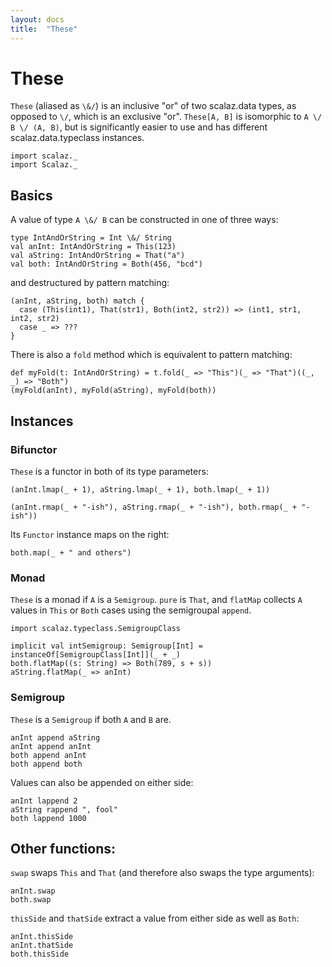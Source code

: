 ```yaml
---
layout: docs
title:  "These"
---
```


# These

`These` (aliased as `\&/`) is an inclusive "or" of two scalaz.data types, as opposed to
`\/`, which is an exclusive "or". `These[A, B]` is isomorphic to
`A \/ B \/ (A, B)`, but is significantly easier to use and has different
scalaz.data.typeclass instances.

```tut:silent
import scalaz._
import Scalaz._
```

## Basics

A value of type `A \&/ B` can be constructed in one of three ways:

```tut
type IntAndOrString = Int \&/ String
val anInt: IntAndOrString = This(123)
val aString: IntAndOrString = That("a")
val both: IntAndOrString = Both(456, "bcd")
```

and destructured by pattern matching:

```tut
(anInt, aString, both) match {
  case (This(int1), That(str1), Both(int2, str2)) => (int1, str1, int2, str2)
  case _ => ???
}
```

There is also a `fold` method which is equivalent to pattern matching:

```tut
def myFold(t: IntAndOrString) = t.fold(_ => "This")(_ => "That")((_, _) => "Both")
(myFold(anInt), myFold(aString), myFold(both))
```

## Instances

### Bifunctor

`These` is a functor in both of its type parameters:

```tut
(anInt.lmap(_ + 1), aString.lmap(_ + 1), both.lmap(_ + 1))

(anInt.rmap(_ + "-ish"), aString.rmap(_ + "-ish"), both.rmap(_ + "-ish"))
```

Its `Functor` instance maps on the right:

```tut
both.map(_ + " and others")
```

### Monad

`These` is a monad if `A` is a `Semigroup`. `pure` is `That`, and `flatMap`
collects `A` values in `This` or `Both` cases using the semigroupal `append`.

```tut
import scalaz.typeclass.SemigroupClass

implicit val intSemigroup: Semigroup[Int] = instanceOf[SemigroupClass[Int]](_ + _)
both.flatMap((s: String) => Both(789, s + s))
aString.flatMap(_ => anInt)
```

### Semigroup

`These` is a `Semigroup` if both `A` and `B` are.

```tut
anInt append aString
anInt append anInt
both append anInt
both append both
```
Values can also be appended on either side:

```tut
anInt lappend 2
aString rappend ", fool"
both lappend 1000
```


## Other functions:

`swap` swaps `This` and `That` (and therefore also swaps the type arguments):

```tut
anInt.swap
both.swap
```

`thisSide` and `thatSide` extract a value from either side as well as `Both`:

```tut
anInt.thisSide
anInt.thatSide
both.thisSide
```
